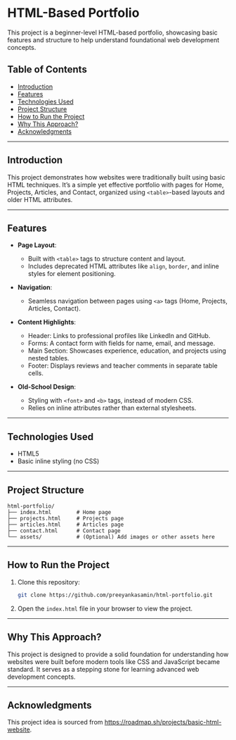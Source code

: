 # HTML-Based Portfolio  

This project is a beginner-level HTML-based portfolio, showcasing basic features and structure to help understand foundational web development concepts.  

## Table of Contents  
- [Introduction](#introduction)  
- [Features](#features)  
- [Technologies Used](technologies-used)  
- [Project Structure](#project-structure)  
- [How to Run the Project](#how-to-run-the-project)  
- [Why This Approach?](#why-this-approach)  
- [Acknowledgments](#acknowledgments)  

---

## Introduction  
This project demonstrates how websites were traditionally built using basic HTML techniques. It’s a simple yet effective portfolio with pages for Home, Projects, Articles, and Contact, organized using `<table>`-based layouts and older HTML attributes.  

---

## Features  
- **Page Layout**:  
  - Built with `<table>` tags to structure content and layout.  
  - Includes deprecated HTML attributes like `align`, `border`, and inline styles for element positioning.  

- **Navigation**:  
  - Seamless navigation between pages using `<a>` tags (Home, Projects, Articles, Contact).  

- **Content Highlights**:  
  - Header: Links to professional profiles like LinkedIn and GitHub.  
  - Forms: A contact form with fields for name, email, and message.  
  - Main Section: Showcases experience, education, and projects using nested tables.  
  - Footer: Displays reviews and teacher comments in separate table cells.  

- **Old-School Design**:  
  - Styling with `<font>` and `<b>` tags, instead of modern CSS.  
  - Relies on inline attributes rather than external stylesheets.  

---

## Technologies Used  
- HTML5  
- Basic inline styling (no CSS)  

---

## Project Structure  
```plaintext  
html-portfolio/  
├── index.html        # Home page  
├── projects.html     # Projects page  
├── articles.html     # Articles page  
├── contact.html      # Contact page  
└── assets/           # (Optional) Add images or other assets here  
```  

---

## How to Run the Project  
1. Clone this repository:  
   ```bash  
   git clone https://github.com/preeyankasamin/html-portfolio.git  
   ```  
2. Open the `index.html` file in your browser to view the project.  

---

## Why This Approach?  
This project is designed to provide a solid foundation for understanding how websites were built before modern tools like CSS and JavaScript became standard. It serves as a stepping stone for learning advanced web development concepts.  

---

## Acknowledgments  
This project idea is sourced from https://roadmap.sh/projects/basic-html-website.  
``` 


